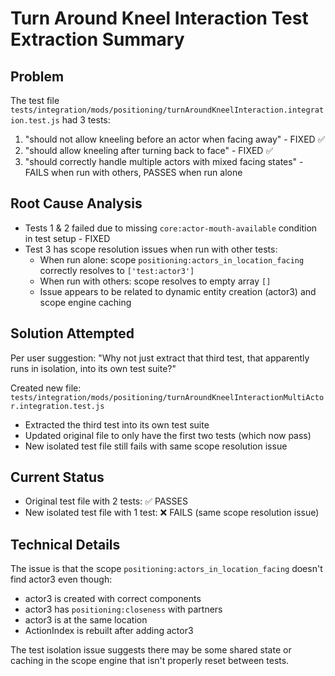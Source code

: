 # Turn Around Kneel Interaction Test Extraction Summary

## Problem

The test file `tests/integration/mods/positioning/turnAroundKneelInteraction.integration.test.js` had 3 tests:

1. "should not allow kneeling before an actor when facing away" - FIXED ✅
2. "should allow kneeling after turning back to face" - FIXED ✅
3. "should correctly handle multiple actors with mixed facing states" - FAILS when run with others, PASSES when run alone

## Root Cause Analysis

- Tests 1 & 2 failed due to missing `core:actor-mouth-available` condition in test setup - FIXED
- Test 3 has scope resolution issues when run with other tests:
  - When run alone: scope `positioning:actors_in_location_facing` correctly resolves to `['test:actor3']`
  - When run with others: scope resolves to empty array `[]`
  - Issue appears to be related to dynamic entity creation (actor3) and scope engine caching

## Solution Attempted

Per user suggestion: "Why not just extract that third test, that apparently runs in isolation, into its own test suite?"

Created new file: `tests/integration/mods/positioning/turnAroundKneelInteractionMultiActor.integration.test.js`

- Extracted the third test into its own test suite
- Updated original file to only have the first two tests (which now pass)
- New isolated test file still fails with same scope resolution issue

## Current Status

- Original test file with 2 tests: ✅ PASSES
- New isolated test file with 1 test: ❌ FAILS (same scope resolution issue)

## Technical Details

The issue is that the scope `positioning:actors_in_location_facing` doesn't find actor3 even though:

- actor3 is created with correct components
- actor3 has `positioning:closeness` with partners
- actor3 is at the same location
- ActionIndex is rebuilt after adding actor3

The test isolation issue suggests there may be some shared state or caching in the scope engine that isn't properly reset between tests.
